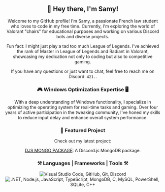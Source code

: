 <div align="center">
  <h2>👋 Hey there, I'm Samy!</h2>

  <p>
    Welcome to my GitHub profile! I'm Samy, a passionate French law student who loves to code in my free time. Currently, I'm exploring the world of Valorant "chairs" for educational purposes and working on various Discord bots and diverse projects.
  </p>

  <p>
    Fun fact: I might just play a tad too much League of Legends. I've achieved the rank of Master in League of Legends and Radiant in Valorant, showcasing my dedication not only to coding but also to competitive gaming.
  </p>

  <p>
    If you have any questions or just want to chat, feel free to reach me on Discord: <code>421.</code>.
  </p>

  <h3>🎮 Windows Optimization Expertise 🖥️</h3>

  <p>
    With a deep understanding of Windows functionality, I specialize in optimizing the operating system for real-time tasks and gaming. Over four years of active participation in the tweaking community, I've honed my skills to reduce input delay and enhance overall system performance.
  </p>

  <h3>🚀 Featured Project</h3>

  <p>
    Check out my latest project:
  </p>

  <!-- Replace the link and description with your own project details -->
  <p>
    <a href="https://github.com/x64cpp/DJS-MONGO-PACKAGE">DJS MONGO PACKAGE</a>: A Discord.js MongoDB package.
  </p>

  <h3>⚒️ Languages | Frameworks | Tools ⚒️</h3>

  <p>
    <img src="https://skillicons.dev/icons?i=vscode,github,git,discord" alt="Visual Studio Code, GitHub, Git, Discord" />
    <img src="https://skillicons.dev/icons?i=dotnet,nodejs,javascript,typescript,mongodb,c,mysql,powershell,sqlite,cpp" alt=".NET, Node.js, JavaScript, TypeScript, MongoDB, C, MySQL, PowerShell, SQLite, C++" />
  </p>
</div>
